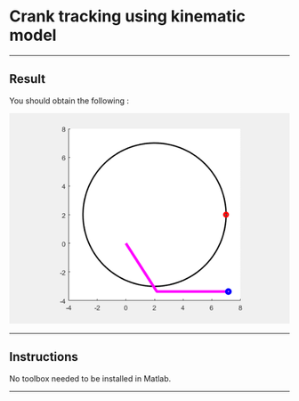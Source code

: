 # Crank tracking using kinematic model
---
 

## Result


You should obtain the following :

<p align="center">
  <img width="600" src="CrankAnimation.gif">
</p>

---
## Instructions

No toolbox needed to be installed in Matlab.

---




